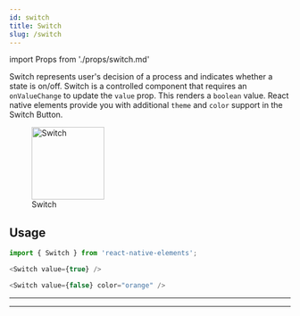 ```yaml
---
id: switch
title: Switch
slug: /switch
---
```


import Props from './props/switch.md'

Switch represents user's decision of a process and indicates whether a state is on/off. Switch is a controlled component that requires an `onValueChange` to update the `value` prop. This renders a `boolean` value. React native elements provide you with additional `theme` and `color` support in the Switch Button.

<div className="component-preview component-preview--grid component-preview--grid-3">
   <figure>
    <img src="/img/switch_gif.gif" alt="Switch" height="130px"/>
    <figcaption>Switch</figcaption>
  </figure>
</div>

## Usage

```js
import { Switch } from 'react-native-elements';
```

```js
<Switch value={true} />

<Switch value={false} color="orange" />

```

---

<Props />

---
